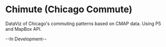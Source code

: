 # Chimute (Chicago Commute)
DataViz of Chicago's commuting patterns based on CMAP data. Using P5 and MapBox API.

--In Development--
